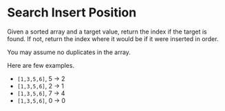 # Search Insert Position

Given a sorted array and a target value, return the index if the target is found. If not, return the index where it would be if it were inserted in order.

You may assume no duplicates in the array.

Here are few examples.

- `[1,3,5,6]`, 5 → 2
- `[1,3,5,6]`, 2 → 1
- `[1,3,5,6]`, 7 → 4
- `[1,3,5,6]`, 0 → 0
